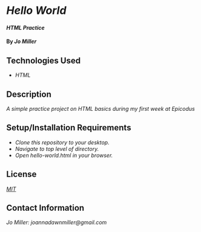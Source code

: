 # _Hello World_

#### _HTML Practice_

#### By _**Jo Miller**_

## Technologies Used

* _HTML_

## Description

_A simple practice project on HTML basics during my first week at Epicodus_

## Setup/Installation Requirements

* _Clone this repository to your desktop._
* _Navigate to top level of directory._
* _Open hello-world.html in your browser._

## License

_[MIT](LICENSE.txt)_

## Contact Information

_Jo Miller: joannadawnmiller@gmail.com_
